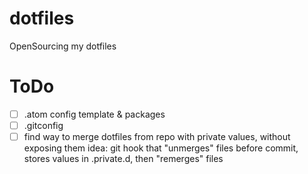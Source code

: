 # dotfiles

OpenSourcing my dotfiles

# ToDo

- [ ] .atom config template & packages
- [ ] .gitconfig
- [ ] find way to merge dotfiles from repo with private values, without exposing them
  idea: git hook that "unmerges" files before commit, stores values in .private.d, then "remerges" files

